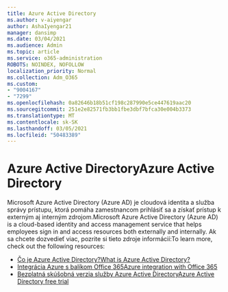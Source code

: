 ```yaml
---
title: Azure Active Directory
ms.author: v-aiyengar
author: AshaIyengar21
manager: dansimp
ms.date: 03/04/2021
ms.audience: Admin
ms.topic: article
ms.service: o365-administration
ROBOTS: NOINDEX, NOFOLLOW
localization_priority: Normal
ms.collection: Adm_O365
ms.custom:
- "9004167"
- "7299"
ms.openlocfilehash: 0a82646b18b51cf198c287990e5ce447619aac20
ms.sourcegitcommit: 251e2e82571fb3bb1fbe3dbf7bfca30e004b3373
ms.translationtype: MT
ms.contentlocale: sk-SK
ms.lasthandoff: 03/05/2021
ms.locfileid: "50483389"
---
```

# <a name="azure-active-directory"></a><span data-ttu-id="eab6f-102">Azure Active Directory</span><span class="sxs-lookup"><span data-stu-id="eab6f-102">Azure Active Directory</span></span>

<span data-ttu-id="eab6f-103">Microsoft Azure Active Directory (Azure AD) je cloudová identita a služba správy prístupu, ktorá pomáha zamestnancom prihlásiť sa a získať prístup k externým aj interným zdrojom.</span><span class="sxs-lookup"><span data-stu-id="eab6f-103">Microsoft Azure Active Directory (Azure AD) is a cloud-based identity and access management service that helps employees sign in and access resources both externally and internally.</span></span> <span data-ttu-id="eab6f-104">Ak sa chcete dozvedieť viac, pozrite si tieto zdroje informácií:</span><span class="sxs-lookup"><span data-stu-id="eab6f-104">To learn more, check out the following resources:</span></span>

- [<span data-ttu-id="eab6f-105">Čo je Azure Active Directory?</span><span class="sxs-lookup"><span data-stu-id="eab6f-105">What is Azure Active Directory?</span></span>](https://go.microsoft.com/fwlink/?linkid=2081145)
- [<span data-ttu-id="eab6f-106">Integrácia Azure s balíkom Office 365</span><span class="sxs-lookup"><span data-stu-id="eab6f-106">Azure integration with Office 365</span></span>](https://go.microsoft.com/fwlink/?linkid=2081218)
- [<span data-ttu-id="eab6f-107">Bezplatná skúšobná verzia služby Azure Active Directory</span><span class="sxs-lookup"><span data-stu-id="eab6f-107">Azure Active Directory free trial</span></span>](https://go.microsoft.com/fwlink/?linkid=2081144)
